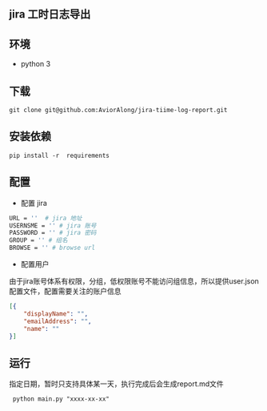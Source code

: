 ## jira 工时日志导出

## 环境
 - python 3
## 下载
```git clone git@github.com:AviorAlong/jira-tiime-log-report.git ```
## 安装依赖

```pip install -r  requirements``` 

## 配置
- 配置 jira 

```sh
URL = ''  # jira 地址
USERNSME = '' # jira 账号
PASSWORD = '' # jira 密码
GROUP = '' # 组名
BROWSE = '' # browse url
```
- 配置用户

由于jira账号体系有权限，分组，低权限账号不能访问组信息，所以提供user.json 配置文件，配置需要关注的账户信息
```json
[{
    "displayName": "",
    "emailAddress": "",
    "name": ""
}]
```
## 运行

指定日期，暂时只支持具体某一天，执行完成后会生成report.md文件

``` python main.py "xxxx-xx-xx"```
